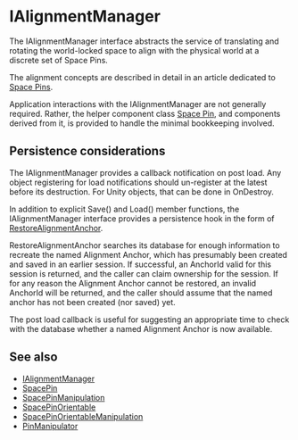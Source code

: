 # IAlignmentManager

The IAlignmentManager interface abstracts the service of translating and rotating the world-locked space to align with the physical world at a discrete set of Space Pins.

The alignment concepts are described in detail in an article dedicated to [Space Pins](~/DocGen/Documentation/Concepts/Advanced/SpacePins.md).

Application interactions with the IAlignmentManager are not generally required. Rather, the helper component class [Space Pin](xref:Microsoft.MixedReality.WorldLocking.Core.SpacePin), and components derived from it, is provided to handle the minimal bookkeeping involved.

## Persistence considerations

The IAlignmentManager provides a callback notification on post load. Any object registering for load notifications should un-register at the latest before its destruction. For Unity objects, that can be done in OnDestroy.

In addition to explicit Save() and Load() member functions, the IAlignmentManager interface provides a persistence hook in the form of [RestoreAlignmentAnchor](xref:Microsoft.MixedReality.WorldLocking.Core.IAlignmentManager.RestoreAlignmentAnchor*).

RestoreAlignmentAnchor searches its database for enough information to recreate the named Alignment Anchor, which has presumably been created and saved in an earlier session. If successful, an AnchorId valid for this session is returned, and the caller can claim ownership for the session. If for any reason the Alignment Anchor cannot be restored, an invalid AnchorId will be returned, and the caller should assume that the named anchor has not been created (nor saved) yet.

The post load callback is useful for suggesting an appropriate time to check with the database whether a named Alignment Anchor is now available.

## See also

* [IAlignmentManager](xref:Microsoft.MixedReality.WorldLocking.Core.IAlignmentManager)
* [SpacePin](xref:Microsoft.MixedReality.WorldLocking.Core.SpacePin)
* [SpacePinManipulation](xref:Microsoft.MixedReality.WorldLocking.Examples.SpacePinManipulation)
* [SpacePinOrientable](xref:Microsoft.MixedReality.WorldLocking.Core.SpacePinOrientable)
* [SpacePinOrientableManipulation](xref:Microsoft.MixedReality.WorldLocking.Examples.SpacePinOrientableManipulation)
* [PinManipulator](xref:Microsoft.MixedReality.WorldLocking.Examples.PinManipulator)
